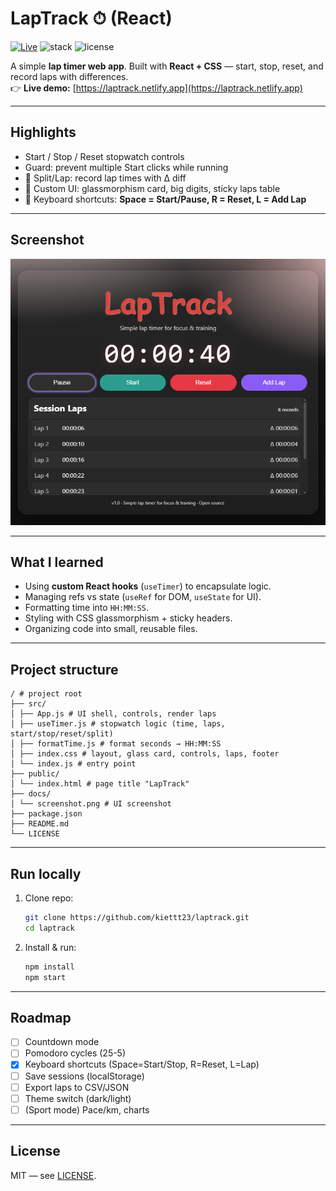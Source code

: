 # LapTrack ⏱ (React)

[![Live](https://img.shields.io/badge/Demo-Live-brightgreen)](https://<your-username>.github.io/laptrack)
![stack](https://img.shields.io/badge/Stack-React%20%7C%20CSS-blue)
![license](https://img.shields.io/badge/License-MIT-black)

A simple **lap timer web app**. Built with **React + CSS** — start, stop, reset, and record laps with differences.  
👉 **Live demo:** [https://laptrack.netlify.app](https://laptrack.netlify.app)

---

## Highlights

- Start / Stop / Reset stopwatch controls
- Guard: prevent multiple Start clicks while running
- 🚀 Split/Lap: record lap times with Δ diff
- 🚀 Custom UI: glassmorphism card, big digits, sticky laps table
- 🚀 Keyboard shortcuts: **Space = Start/Pause, R = Reset, L = Add Lap**

---

## Screenshot

![screenshot](public/screenshot.png)

---

## What I learned

- Using **custom React hooks** (`useTimer`) to encapsulate logic.
- Managing refs vs state (`useRef` for DOM, `useState` for UI).
- Formatting time into `HH:MM:SS`.
- Styling with CSS glassmorphism + sticky headers.
- Organizing code into small, reusable files.

---

## Project structure

```
/ # project root
├── src/
│ ├── App.js # UI shell, controls, render laps
│ ├── useTimer.js # stopwatch logic (time, laps, start/stop/reset/split)
│ ├── formatTime.js # format seconds → HH:MM:SS
│ ├── index.css # layout, glass card, controls, laps, footer
│ └── index.js # entry point
├── public/
│ └── index.html # page title "LapTrack"
├── docs/
│ └── screenshot.png # UI screenshot
├── package.json
├── README.md
└── LICENSE
```

---

## Run locally

1. Clone repo:
   ```bash
   git clone https://github.com/kiettt23/laptrack.git
   cd laptrack
   ```
2. Install & run:
   ```bash
   npm install
   npm start
   ```

---

## Roadmap

- [ ] Countdown mode
- [ ] Pomodoro cycles (25-5)
- [x] Keyboard shortcuts (Space=Start/Stop, R=Reset, L=Lap)
- [ ] Save sessions (localStorage)
- [ ] Export laps to CSV/JSON
- [ ] Theme switch (dark/light)
- [ ] (Sport mode) Pace/km, charts

---

## License

MIT — see [LICENSE](./LICENSE).
